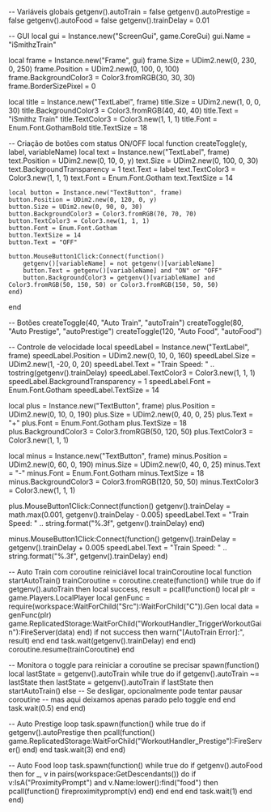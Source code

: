 -- Variáveis globais
getgenv().autoTrain = false
getgenv().autoPrestige = false
getgenv().autoFood = false
getgenv().trainDelay = 0.01

-- GUI
local gui = Instance.new("ScreenGui", game.CoreGui)
gui.Name = "iSmithzTrain"

local frame = Instance.new("Frame", gui)
frame.Size = UDim2.new(0, 230, 0, 250)
frame.Position = UDim2.new(0, 100, 0, 100)
frame.BackgroundColor3 = Color3.fromRGB(30, 30, 30)
frame.BorderSizePixel = 0

local title = Instance.new("TextLabel", frame)
title.Size = UDim2.new(1, 0, 0, 30)
title.BackgroundColor3 = Color3.fromRGB(40, 40, 40)
title.Text = "iSmithz Train"
title.TextColor3 = Color3.new(1, 1, 1)
title.Font = Enum.Font.GothamBold
title.TextSize = 18

-- Criação de botões com status ON/OFF
local function createToggle(y, label, variableName)
	local text = Instance.new("TextLabel", frame)
	text.Position = UDim2.new(0, 10, 0, y)
	text.Size = UDim2.new(0, 100, 0, 30)
	text.BackgroundTransparency = 1
	text.Text = label
	text.TextColor3 = Color3.new(1, 1, 1)
	text.Font = Enum.Font.Gotham
	text.TextSize = 14

	local button = Instance.new("TextButton", frame)
	button.Position = UDim2.new(0, 120, 0, y)
	button.Size = UDim2.new(0, 90, 0, 30)
	button.BackgroundColor3 = Color3.fromRGB(70, 70, 70)
	button.TextColor3 = Color3.new(1, 1, 1)
	button.Font = Enum.Font.Gotham
	button.TextSize = 14
	button.Text = "OFF"

	button.MouseButton1Click:Connect(function()
		getgenv()[variableName] = not getgenv()[variableName]
		button.Text = getgenv()[variableName] and "ON" or "OFF"
		button.BackgroundColor3 = getgenv()[variableName] and Color3.fromRGB(50, 150, 50) or Color3.fromRGB(150, 50, 50)
	end)
end

-- Botões
createToggle(40, "Auto Train", "autoTrain")
createToggle(80, "Auto Prestige", "autoPrestige")
createToggle(120, "Auto Food", "autoFood")

-- Controle de velocidade
local speedLabel = Instance.new("TextLabel", frame)
speedLabel.Position = UDim2.new(0, 10, 0, 160)
speedLabel.Size = UDim2.new(1, -20, 0, 20)
speedLabel.Text = "Train Speed: " .. tostring(getgenv().trainDelay)
speedLabel.TextColor3 = Color3.new(1, 1, 1)
speedLabel.BackgroundTransparency = 1
speedLabel.Font = Enum.Font.Gotham
speedLabel.TextSize = 14

local plus = Instance.new("TextButton", frame)
plus.Position = UDim2.new(0, 10, 0, 190)
plus.Size = UDim2.new(0, 40, 0, 25)
plus.Text = "+"
plus.Font = Enum.Font.Gotham
plus.TextSize = 18
plus.BackgroundColor3 = Color3.fromRGB(50, 120, 50)
plus.TextColor3 = Color3.new(1, 1, 1)

local minus = Instance.new("TextButton", frame)
minus.Position = UDim2.new(0, 60, 0, 190)
minus.Size = UDim2.new(0, 40, 0, 25)
minus.Text = "-"
minus.Font = Enum.Font.Gotham
minus.TextSize = 18
minus.BackgroundColor3 = Color3.fromRGB(120, 50, 50)
minus.TextColor3 = Color3.new(1, 1, 1)

plus.MouseButton1Click:Connect(function()
	getgenv().trainDelay = math.max(0.001, getgenv().trainDelay - 0.005)
	speedLabel.Text = "Train Speed: " .. string.format("%.3f", getgenv().trainDelay)
end)

minus.MouseButton1Click:Connect(function()
	getgenv().trainDelay = getgenv().trainDelay + 0.005
	speedLabel.Text = "Train Speed: " .. string.format("%.3f", getgenv().trainDelay)
end)

-- Auto Train com coroutine reiniciável
local trainCoroutine
local function startAutoTrain()
	trainCoroutine = coroutine.create(function()
		while true do
			if getgenv().autoTrain then
				local success, result = pcall(function()
					local plr = game.Players.LocalPlayer
					local genFunc = require(workspace:WaitForChild("Src"):WaitForChild("C")).Gen
					local data = genFunc(plr)
					game.ReplicatedStorage:WaitForChild("WorkoutHandler_TriggerWorkoutGain"):FireServer(data)
				end)
				if not success then warn("[AutoTrain Error]:", result) end
			end
			task.wait(getgenv().trainDelay)
		end
	end)
	coroutine.resume(trainCoroutine)
end

-- Monitora o toggle para reiniciar a coroutine se precisar
spawn(function()
	local lastState = getgenv().autoTrain
	while true do
		if getgenv().autoTrain ~= lastState then
			lastState = getgenv().autoTrain
			if lastState then
				startAutoTrain()
			else
				-- Se desligar, opcionalmente pode tentar pausar coroutine
				-- mas aqui deixamos apenas parado pelo toggle
			end
		end
		task.wait(0.5)
	end
end)

-- Auto Prestige loop
task.spawn(function()
	while true do
		if getgenv().autoPrestige then
			pcall(function()
				game.ReplicatedStorage:WaitForChild("WorkoutHandler_Prestige"):FireServer()
			end)
		end
		task.wait(3)
	end
end)

-- Auto Food loop
task.spawn(function()
	while true do
		if getgenv().autoFood then
			for _, v in pairs(workspace:GetDescendants()) do
				if v:IsA("ProximityPrompt") and v.Name:lower():find("food") then
					pcall(function()
						fireproximityprompt(v)
					end)
				end
			end
		end
		task.wait(1)
	end
end)
